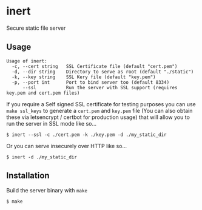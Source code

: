 # inert
Secure static file server

## Usage

```
Usage of inert:
  -c, --cert string   SSL Certificate file (default "cert.pem")
  -d, --dir string    Directory to serve as root (default "./static")
  -k, --key string    SSL Kery file (default "key.pem")
  -p, --port int      Port to bind server too (default 8334)
      --ssl           Run the server with SSL support (requires key.pem and cert.pem files)
```

If you require a Self signed SSL certificate for testing purposes you can use `make ssl_keys` to generate a `cert.pem`
and `key.pem` file (You can also obtain these via letsencrypt / certbot for production usage) that will allow you to run the server in SSL mode like so...

```
$ inert --ssl -c ./cert.pem -k ./key.pem -d ./my_static_dir
```

Or you can serve insecurely over HTTP like so...

```
$ inert -d ./my_static_dir
```

## Installation

Build the server binary with `make`

```
$ make
```
